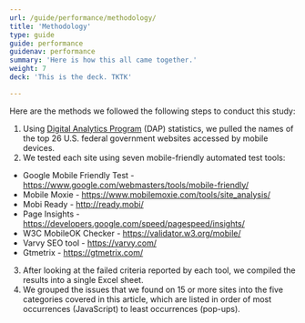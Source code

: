 ```yaml
---
url: /guide/performance/methodology/
title: 'Methodology'
type: guide
guide: performance
guidenav: performance
summary: 'Here is how this all came together.'
weight: 7
deck: 'This is the deck. TKTK'

---
```



Here are the methods we followed the following steps to conduct this study:

1. Using [Digital Analytics Program](https://digital.gov/dap/) (DAP) statistics, we pulled the names of the top 26 U.S. federal government websites accessed by mobile devices. 
2. We tested each site using  seven mobile-friendly automated test tools:
  - Google Mobile Friendly Test - https://www.google.com/webmasters/tools/mobile-friendly/
  - Mobile Moxie - https://www.mobilemoxie.com/tools/site_analysis/
  - Mobi Ready - http://ready.mobi/
  - Page Insights - https://developers.google.com/speed/pagespeed/insights/
  - W3C MobileOK Checker - https://validator.w3.org/mobile/
  - Varvy SEO tool - https://varvy.com/
  - Gtmetrix - https://gtmetrix.com/
3. After looking at the failed criteria reported by each tool, we compiled the results into a single Excel sheet.
4. We grouped the issues that we found on 15 or more sites into the five categories covered in this article, which are listed in order of most occurrences (JavaScript) to least occurrences (pop-ups).
